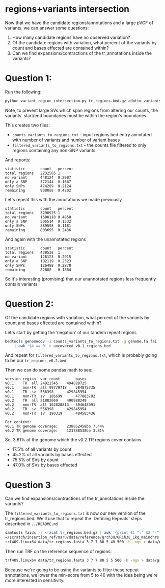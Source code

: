 regions+variants intersection
=============================

Now that we have the candidate regions/annotations and a large pVCF of variants, we can answer some questions:

1. How many candidate regions have no observed variation?
2. Of the candidate regions with variation, what percent of the variants by count and bases effected are contained
   within?
3. Can we find expansions/contractions of the tr_annotations inside the variants?


Question 1:
===========

Run the following:
```bash
python variant_region_intersection.py tr_regions.bed.gz adotto_variants.grch38.sqoff.bcf.gz variants_to_regions.txt
```
Note, to prevent large SVs which span regions from altering our counts, the variants' start/end boundaries must be
within the region's boundaries.

This creates two files:
- `counts_variants_to_regions.txt` - input regions.bed entry annotated with number of variants and number of variant bases
- `filtered_variants_to_regions.txt` - the counts file filtered to only regions containing any non-SNP variants

And reports:
```
statistic       count   percent
total regions   2232565 1
no variant      448124  0.2007
only a SNP      372144  0.1667
only SNPs       474209  0.2124
remaining       938088  0.4202
```

Let's repeat this with the annotations we made previously
```
statistic       count   percent
total regions   3298925 1
no variant      1600118 0.4850
only a SNP      505514  0.1532
only SNPs       389598  0.1181
remaining       803695  0.2436
```

And again with the unannotated regions
```
statistic       count   percent
total regions   439538  1
no variant      128123  0.2915
only a SNP      102119  0.2323
only SNPs       126488  0.2878
remaining       82808   0.1884
```

So it's interesting (promising) that our unannotated regions less frequently contain variants.

Question 2:
===========
Of the candidate regions with variation, what percent of the variants by count and bases effected are contained
within?

Let's start by getting the 'negation' of our tandem repeat regions
```bash
bedtools genomecov -i counts_variants_to_regions.txt -g genome.fa.fai -bga \
	| awk '$4 == 0' > uncovered_v0.1_regions.bed
```
And repeat for `filtered_variants_to_regions.txt`, which is probably going to be our `tr_regions_v0.2.bed`

Then we can do some pandas math to see:

```
version	region	var	count		bases
v0.1	TR	all	24922545	494028725
v0.1	non-TR	all	99779718	584875735
v0.1	TR	sv	556398		429845954
v0.1	non-TR	sv	186699		477883792
v0.2	TR	all	21882069	490988249
v0.2	non-TR	all	102828813	594648991
v0.2	TR	sv	556398		429845954
v0.2	non-TR	sv	190319		484583436

For context:
v0.1 TR genome coverage:	238052458bp	7.44%
v0.2 TR genome coverage:	121788538bp	3.81%
```
So, 3.81% of the genome which the v0.2 TR regions cover contains
- 17.5% of all variants by count
- 45.2% of all variants by bases effected
- 75.5% of SVs by count
- 47.0% of SVs by bases effected


Question 3
==========
Can we find expansions/contractions of the tr_annotations inside the variants?

The `filtered_variants_to_regions.txt` is now our new version of the tr_regions.bed. We'll use that to repeat the
'Defining Repeats' steps described in `../README.md`


```bash
samtools faidx -r <(zcat tr_regions.bed.gz | awk '{print $1 ":" $2 "-" $3}')
~/scratch/insertion_ref/msru/data/reference/grch38/GRCh38_1kg_mainchrs.fa > tr_regions.fasta
trf409.linux64 data/tr_regions.fasta 3 7 7 80 5 40 500 -h -ngs > data/grch38.tandemrepeatfinder.txt
```

Then run TRF on the reference sequence of regions:
```bash
trf409.linux64 data/tr_regions.fasta 3 7 7 80 5 5 500 -h -ngs > data/grch38.tandemrepeatfinder.txt
```

Because we're going to be using the variants to filter these repeat annotations, we lower the min-score from 5 to 40
with the idea being we're more interested in sensitivity.

